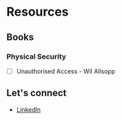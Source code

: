 # Resources

## Books

### Physical Security

- [ ]  Unauthorised Access - Wil Allsopp

## Let's connect

- [LinkedIn](https://www.linkedin.com/in/david-gherghita)
